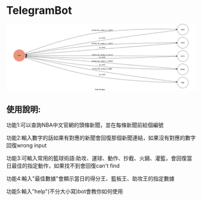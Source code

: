 # TelegramBot

![FSM](./show-fsm.png)

## 使用說明:

功能1:可以查詢NBA中文官網的頭條新聞，並在每條新聞前給個編號

功能2:輸入數字的話如果有對應的新聞會回復那個新聞連結，如果沒有對應的數字回復wrong input

功能3:可輸入常用的籃球術語:助攻、運球、動作、抄截、火鍋、灌籃，會回復當日最佳的指定動作，如果找不到會回復can't find

功能4:輸入"最佳數據"會顯示當日的得分王、籃板王、助攻王的指定數據

功能5:輸入"help"(不分大小寫)bot會教你如何使用
